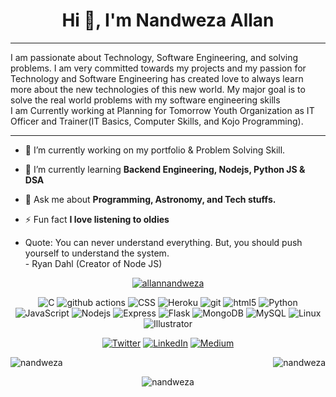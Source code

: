 <h1 align="center">Hi 👋, I'm Nandweza Allan</h1>
<hr>
<p align="left">I am passionate about Technology, Software Engineering, and solving problems. I am very committed towards my projects and my passion for Technology and Software Engineering has created love to always learn more about the new technologies of this new world. My major goal is to solve the real world problems with my software engineering skills<br>I am Currently working at Planning for Tomorrow Youth Organization as IT Officer and Trainer(IT Basics, Computer Skills, and Kojo Programming).</p>
<hr>

- 🔭 I’m currently working on my portfolio & Problem Solving Skill.

- 🌱 I’m currently learning **Backend Engineering, Nodejs, Python JS & DSA**

- 💬 Ask me about **Programming, Astronomy, and Tech stuffs.**

- ⚡ Fun fact **I love listening to oldies**
- Quote: You can never understand everything. But, you should push yourself to understand the system.<br> - <span style="align: right;">Ryan Dahl (Creator of Node JS)</span>
<div align="center">
  <p> <a href="https://twitter.com/allannandweza" target="blank"><img src="https://img.shields.io/twitter/follow/allannandweza?logo=twitter&style=for-the-badge" alt="allannandweza" /></a> </p>
  <p>
  <img alt="C" src="https://img.shields.io/badge/-C-46a2f1?style=flat-square&logo=c&logoColor=white" />
  <img alt="github actions" src="https://img.shields.io/badge/-Github_Actions-2088FF?style=flat-square&logo=github-actions&logoColor=white" />
  <img alt="CSS" src="https://img.shields.io/badge/-CSS-1a73e8?style=flat-square&logo=css&logoColor=white" />
  <img alt="Heroku" src="https://img.shields.io/badge/-Heroku-430098?style=flat-square&logo=heroku&logoColor=white" />
  <img alt="git" src="https://img.shields.io/badge/-Git-F05032?style=flat-square&logo=git&logoColor=white" />
  <img alt="html5" src="https://img.shields.io/badge/-HTML5-E34F26?style=flat-square&logo=html5&logoColor=white" />
  <img alt="Python" src="https://img.shields.io/badge/-Python-FB542B?style=flat-square&logo=python&logoColor=white" />
  <img alt="JavaScript" src="https://img.shields.io/badge/-JavaScript-F7B93E?style=flat-square&logo=javascript&logoColor=white" />
  <img alt="Nodejs" src="https://img.shields.io/badge/-Nodejs-43853d?style=flat-square&logo=Node.js&logoColor=white" />
  <img alt="Express" src="https://img.shields.io/badge/-Express-43853d?style=flat-square&logo=Express.js&logoColor=white" />
  <img alt="Flask" src="https://img.shields.io/badge/-Flask-43853d?style=flat-square&logo=Flask&logoColor=white" />
  <img alt="MongoDB" src="https://img.shields.io/badge/-MongoDB-43853d?style=flat-square&logo=MongoDB&logoColor=white" />
  <img alt="MySQL" src="https://img.shields.io/badge/-MySQL-43853d?style=flat-square&logo=MySQL&logoColor=white" />
  <img alt="Linux" src="https://img.shields.io/badge/-Linux-43853d?style=flat-square&logo=Linux&logoColor=white" />
  <img alt="Illustrator" src="https://img.shields.io/badge/-Illustrator-43853d?style=flat-square&logo=Illustrator&logoColor=white" />
  </p>
  <p> 
  <a href="https://twitter.com/allannandweza" target="_blank"><img alt="Twitter" src="https://img.shields.io/badge/twitter-%231DA1F2.svg?&style=for-the-badge&logo=twitter&logoColor=white" /></a> 
  <a href="https://www.linkedin.com/in/nandweza-allan-054a21218/" target="_blank"><img alt="LinkedIn" src="https://img.shields.io/badge/linkedin-%230077B5.svg?&style=for-the-badge&logo=linkedin&logoColor=white" /></a> 
  <a href="https://medium.com/@allannandweza" target="_blank"><img alt="Medium" src="https://img.shields.io/badge/medium-%2312100E.svg?&style=for-the-badge&logo=medium&logoColor=white" /></a>
  </p>
 </div>
<div dispaly="inline">
<p><img align="left" src="https://github-readme-stats.vercel.app/api/top-langs?username=nandweza&show_icons=true&locale=en&layout=compact" alt="nandweza" /></p>

<p>&nbsp;<img align="right" src="https://github-readme-stats.vercel.app/api?username=nandweza&show_icons=true&locale=en" alt="nandweza" /></p>

<p align="center"><img align="center" src="https://github-readme-streak-stats.herokuapp.com/?user=nandweza&" alt="nandweza" /></p>
  </div>
